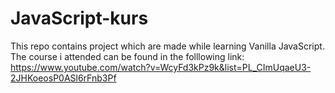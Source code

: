 # JavaScript-kurs

This repo contains project which are made while learning Vanilla JavaScript. The course i attended can be found in the folllowing link: https://www.youtube.com/watch?v=WcyFd3kPz9k&list=PL_CImUqaeU3-2JHKoeosP0ASl6rFnb3Pf 
